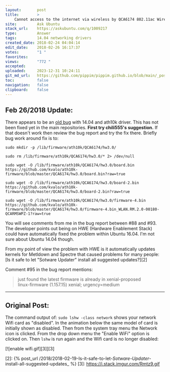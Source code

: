 ```yaml
---
layout:       post
title:        >
    Cannot access to the internet via wireless by QCA6174 802.11ac Wireless Network Adapter on Ubuntu 14.04
site:         Ask Ubuntu
stack_url:    https://askubuntu.com/q/1009217
type:         Answer
tags:         14.04 networking drivers
created_date: 2018-02-24 04:04:14
edit_date:    2018-02-26 16:17:37
votes:        "1 "
favorites:    
views:        "772 "
accepted:     
uploaded:     2023-12-31 10:24:11
git_md_url:   https://github.com/pippim/pippim.github.io/blob/main/_posts/2018/2018-02-24-Cannot-access-to-the-internet-via-wireless-by-QCA6174-802.11ac-Wireless-Network-Adapter-on-Ubuntu-14.04.md
toc:          false
navigation:   false
clipboard:    false
---
```


## Feb 26/2018 Update:

There appears to be an [old bug][1] with 14.04 and ath10k driver. This has not been fixed yet in the main repositories. **First try chili555's suggestion.** If that doesn't work then review the bug report and try the fix there. Briefly bug work around fix is to:

``` 
sudo mkdir -p /lib/firmware/ath10k/QCA6174/hw3.0/

sudo rm /lib/firmware/ath10k/QCA6174/hw3.0/* 2> /dev/null

sudo wget -O /lib/firmware/ath10k/QCA6174/hw3.0/board.bin https://github.com/kvalo/ath10k-firmware/blob/master/QCA6174/hw3.0/board.bin?raw=true

sudo wget -O /lib/firmware/ath10k/QCA6174/hw3.0/board-2.bin https://github.com/kvalo/ath10k-firmware/blob/master/QCA6174/hw3.0/board-2.bin?raw=true

sudo wget -O /lib/firmware/ath10k/QCA6174/hw3.0/firmware-4.bin https://github.com/kvalo/ath10k-firmware/blob/master/QCA6174/hw3.0/firmware-4.bin_WLAN.RM.2.0-00180-QCARMSWPZ-1?raw=true
```

You will see comments from me in the bug report between #88 and #93. The developer points out being on HWE (Hardware Enablement Stack) could have automatically fixed the problem within Ubuntu 16.04. I'm not sure about Ubuntu 14.04 though.

From my point of view the problem with HWE is it automatically updates kernels for Metldown and Spectre that caused problems for many people: [Is it safe to let &quot;Sotware Updater&quot; install all suggested updates?][2]

Comment #95 in the bug report mentions:

> just found the latest firmware is already in xenial-proposed  
> linux-firmware (1.157.15) xenial; urgency=medium  

----------

## Original Post:

The command output of: `sudo lshw -class network` shows your network Wifi card as "disabled". In the animation below the same model of card is initially shown as disabled. Then from the system tray menu the Network icon is clicked. From the drop down menu the "Enable WiFi" option is clicked on. Then `lshw` is run again and the Wifi card is no longer disabled:

[![enable wifi.gif][3]][3]


  [1]: https://bugs.launchpad.net/ubuntu/+source/linux-firmware/+bug/1520343
  [2]: {% post_url /2018/2018-02-19-Is-it-safe-to-let-_Sotware-Updater_-install-all-suggested-updates_ %}
  [3]: https://i.stack.imgur.com/Rmtz9.gif
